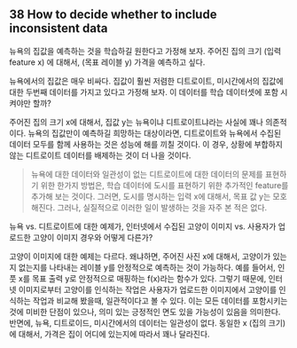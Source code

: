 ## 38 How to decide whether to include inconsistent data

뉴욕의 집값을 예측하는 것을 학습하길 원한다고 가정해 보자. 주어진 집의 크기 (입력 feature x) 에 대해서, (목표 레이블 y) 가격을 예측하고 싶다.

뉴욕에서의 집값은 매우 비싸다. 집값이 훨씬 저렴한 디트로이트, 미시간에서의 집값에 대한 두번째 데이터를 가지고 있다고 가정해 보자. 이 데이터를 학습 데이터셋에 포함 시켜야만 할까?

주어진 집의 크기 x에 대해서, 집값 y는 뉴욕이냐 디트로이트냐라는 사실에 꽤나 의존적이다. 뉴욕의 집값만이 예측하길 희망하는 대상이라면, 디트로이트와 뉴욕에서 수집된 데이터 모두를 함께 사용하는 것은 성능에 해를 끼칠 것이다. 이 경우, 상황에 부합하지 않는 디트로이트 데이터를 배제하는 것이 더 나을 것이다.

> 뉴욕에 대한 데이터와 일관성이 없는 디트로이트에 대한 데이터의 문제를 표현하기 위한 한가지 방법은, 학습 데이터에 도시를 표현하기 위한 추가적인 feature를 추가해 보는 것이다. 그러면, 도시를 명시하는 입력 x에 대해서, 목표 값 y는 모호해진다. 그러나, 실질적으로 이러한 일이 발생하는 것을 자주 본 적은 없다.

뉴욕 vs. 디트로이트에 대한 예제가, 인터넷에서 수집된 고양이 이미지 vs. 사용자가 업로드한 고양이 이미지 경우와 어떻게 다른가?

고양이 이미지에 대한 예제는 다르다. 왜냐하면, 주어진 사진 x에 대해서, 고양이가 있는지 없는지를 나타내는 레이블 y를 안정적으로 예측하는 것이 가능하다. 예를 들어서, 인풋 x를 목표 출력 y로 안정적으로 매핑하는 f(x)라는 함수가 있다. 그렇기 때문에, 인터넷 이미지로부터 고양이를 인식하는 작업은 사용자가 업로드한 이미지에서 고양이를 인식하는 작업과 비교해 봤을때, 일관적이다고 볼 수 있다. 이는 모든 데이터를 포함시키는 것에 미비한 단점이 있으나, 의미 있는 긍정적인 면도 있을 가능성이 있음을 의미한다. 반면에, 뉴욕, 디트로이드, 미시간에서의 데이터는 일관성이 없다. 동일한 x (집의 크기)에 대해서, 가격은 집이 어디에 있는지에 따라서 꽤나 달라진다.